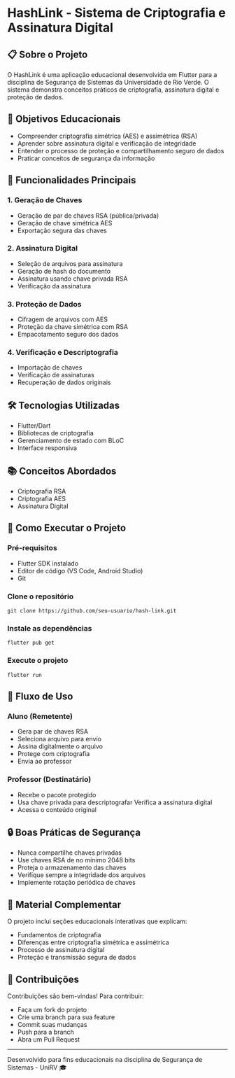 # HashLink - Sistema de Criptografia e Assinatura Digital

## 📋 Sobre o Projeto

O HashLink é uma aplicação educacional desenvolvida em Flutter para a disciplina de Segurança de Sistemas da Universidade de Rio Verde. O sistema demonstra conceitos práticos de criptografia, assinatura digital e proteção de dados.

## 🎯 Objetivos Educacionais

- Compreender criptografia simétrica (AES) e assimétrica (RSA)
- Aprender sobre assinatura digital e verificação de integridade
- Entender o processo de proteção e compartilhamento seguro de dados
- Praticar conceitos de segurança da informação

## 🔑 Funcionalidades Principais

### 1. Geração de Chaves
- Geração de par de chaves RSA (pública/privada)
- Geração de chave simétrica AES
- Exportação segura das chaves

### 2. Assinatura Digital
- Seleção de arquivos para assinatura
- Geração de hash do documento
- Assinatura usando chave privada RSA
- Verificação da assinatura

### 3. Proteção de Dados
- Cifragem de arquivos com AES
- Proteção da chave simétrica com RSA
- Empacotamento seguro dos dados

### 4. Verificação e Descriptografia
- Importação de chaves
- Verificação de assinaturas
- Recuperação de dados originais

## 🛠️ Tecnologias Utilizadas

- Flutter/Dart
- Bibliotecas de criptografia
- Gerenciamento de estado com BLoC
- Interface responsiva

## 📚 Conceitos Abordados

- Criptografia RSA
- Criptografia AES
- Assinatura Digital

## 🚀 Como Executar o Projeto

### Pré-requisitos
- Flutter SDK instalado
- Editor de código (VS Code, Android Studio)
- Git

### Clone o repositório
	git clone https://github.com/seu-usuario/hash-link.git

### Instale as dependências
    flutter pub get 

### Execute o projeto
    flutter run

## 👥 Fluxo de Uso

### Aluno (Remetente)
- Gera par de chaves RSA
- Seleciona arquivo para envio
- Assina digitalmente o arquivo
- Protege com criptografia
- Envia ao professor

### Professor (Destinatário)
- Recebe o pacote protegido
- Usa chave privada para descriptografar
Verifica a assinatura digital
- Acessa o conteúdo original

## 🔒 Boas Práticas de Segurança
- Nunca compartilhe chaves privadas
- Use chaves RSA de no mínimo 2048 bits
- Proteja o armazenamento das chaves
- Verifique sempre a integridade dos arquivos
- Implemente rotação periódica de chaves

## 📖 Material Complementar
O projeto inclui seções educacionais interativas que explicam:
- Fundamentos de criptografia
- Diferenças entre criptografia simétrica e assimétrica
- Processo de assinatura digital
- Proteção e transmissão segura de dados

## 🤝 Contribuições
Contribuições são bem-vindas! Para contribuir:
- Faça um fork do projeto
- Crie uma branch para sua feature
- Commit suas mudanças
- Push para a branch
- Abra um Pull Request
---
Desenvolvido para fins educacionais na disciplina de Segurança de Sistemas - UniRV 🎓

